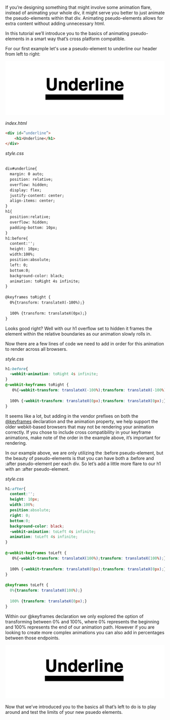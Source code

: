 If you’re designing something that might involve some animation flare, instead of animating your whole div, it might serve you better to just animate the pseudo-elements within that div. Animating pseudo-elements allows for extra content without adding unnecessary html.

In this tutorial we’ll introduce you to the basics of animating pseudo-elements in a smart way that’s cross platform compatible.

For our first example let's use a pseudo-element to underline our header from left to right:

![underline animation](../images/underline.gif)

*index.html*
```html
<div id=”underline”>
    <h1>Underline</h1>
</div>
```

*style.css*
```html

div#underline{
  margin: 0 auto;
  position: relative;
  overflow: hidden;
  display: flex;
  justify-content: center;
  align-items: center;
}
h1{
  position:relative;
  overflow: hidden;
  padding-bottom: 10px;
}
h1:before{
  content:'';
  height: 10px;
  width:100%;
  position:absolute;
  left: 0;
  bottom:0;
  background-color: black;
  animation: toRight 4s infinite;
}

@keyframes toRight {
  0%{transform: translateX(-100%);}

  100% {transform: translateX(0px);}
}

```

Looks good right? Well with our h1 overflow set to hidden it frames the element within the relative boundaries as our animation slowly rolls in. 

Now there are a few lines of code we need to add in order for this animation to render across all browsers. 

*style.css*
```css
h1:before{
  -webkit-animation: toRight 4s infinite;
}
@-webkit-keyframes toRight {
   0%{-webkit-transform: translateX(-100%);transform: translateX(-100%);}

  100% {-webkit-transform: translateX(0px);transform: translateX(0px);}
}
```

It seems like a lot, but adding in the vendor prefixes on both the [@keyframes](https://webkit.org/blog/324/css-animation-2/#:~:text=A%20%40%2Dwebkit%2Dkeyframes%20block,interpolate%20style%20between%20the%20keyframes.) declaration and the animation property, we help support the older webkit-based browsers that may not be rendering your animation correctly. If you chose to include cross compatibility in your keyframe animations, make note of the order in the example above, it’s important for rendering.

In our example above, we are only utilizing the :before pseudo-element, but the beauty of pseudo-elements is that you can have both a :before and :after pseudo-element per each div. So let’s add a little more flare to our h1 with an :after pseudo-element.

*style.css*
```css
h1:after{
  content:'';
  height: 10px;
  width:100%;
  position:absolute;
  right: 0;
  bottom:0;
  background-color: black;
  -webkit-animation: toLeft 4s infinite;
  animation: toLeft 4s infinite;
}

@-webkit-keyframes toLeft {
   0%{-webkit-transform: translateX(100%);transform: translateX(100%);}

  100% {-webkit-transform: translateX(0px);transform: translateX(0px);}
}

@keyframes toLeft {
  0%{transform: translateX(100%);}

  100% {transform: translateX(0px);}
}
```

Within our @keyframes declaration we only explored the option of transforming between 0% and 100%, where 0% represents the beginning and 100% represents the end of our animation path. However if you are looking to create more complex animations you can also add in percentages between those endpoints. 

![underline animation elements](../images/underline-2.gif)

Now that we’ve introduced you to the basics all that’s left to do is to play around and test the limits of your new psuedo elements.
